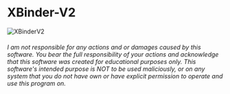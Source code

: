 # XBinder-V2

![XBinderV2](https://user-images.githubusercontent.com/127018596/223162212-3d717513-0eae-4a82-a58c-062a022c257a.gif)
  
###### I am not responsible for any actions and or damages caused by this software. You bear the full responsibility of your actions and acknowledge that this software was created for educational purposes only. This software's intended purpose is NOT to be used maliciously, or on any system that you do not have own or have explicit permission to operate and use this program on.
